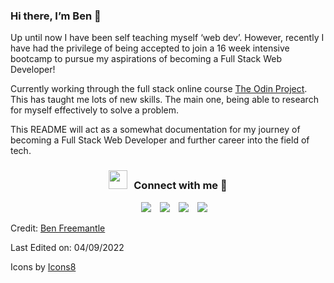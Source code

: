 ### Hi there, I’m Ben 👋

Up until now I have been self teaching myself ‘web dev’. However, recently I have had the privilege of being accepted to join a 16 week intensive bootcamp to pursue my aspirations of becoming a Full Stack Web Developer!

Currently working through the full stack online course [The Odin Project](https://www.theodinproject.com/). This has taught me lots of new skills. The main one, being able to research for myself effectively to solve a problem.

This README will act as a somewhat documentation for my journey of becoming a Full Stack Web Developer and further career into the field of tech.

<h3 align="center" > <img src="https://media.giphy.com/media/iY8CRBdQXODJSCERIr/giphy.gif" width="30" height="30" style="margin-right: 10px;">Connect with me 🤝 </h3>

<p align="center">
    <div align="center" class="icons-social" style="margin-left: 10px;">
        <a style="margin-left: 10px;" href="https://www.linkedin.com/in/ben-freemantle/">
        <img src="https://img.icons8.com/dusk/64/000000/linkedin--v1.png"></a>
        <a style="margin-left: 10px;" href="https://github.com/bennyfreemantle">
        <img src="https://img.icons8.com/dusk/64/000000/github.png"></a>
        <a style="margin-left: 10px;" href="https://dev.to/benfreemantle">
        <img src="https://img.icons8.com/windows/64/000000/dev.png"></a>
        <a style="margin-left: 10px;" href="https://twitter.com/bennyfreemantle">
        <img src="https://img.icons8.com/dusk/64/000000/twitter-squared--v1.png" ></a>
    </div>
</p>

Credit: [Ben Freemantle](https://github.com/bennyfreemantle)

Last Edited on: 04/09/2022

Icons by <a target="_blank" href="https://icons8.com">Icons8</a>
